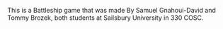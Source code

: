 This is a Battleship game that was made By Samuel Gnahoui-David and Tommy Brozek, both students at Sailsbury University in 330 COSC. 
